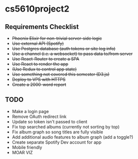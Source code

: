 # cs5610project2

## Requirements Checklist
* ~~Phoenix Elixir for non-trivial server-side logic~~
* ~~Use external API (Spotify)~~
* ~~Use Postgres database (auth tokens or site log info)~~
* ~~Use a channel (i.e. a websocket) to pass data to/from server~~
* ~~Use React-Router to create a SPA~~
* ~~Use React to render the app~~
* ~~(Use Redux to control app state)~~
* ~~Use something not covered this semester (D3.js)~~
* ~~Deploy to VPS with HTTPS~~
* ~~Create a 2000-word report~~

## TODO
* Make a login page
* Remove OAuth redirect link
* Update so token isn't passed to client
* Fix top searched albums (currently not sorting by top)
* Fix album graph so song titles are fully visible
* Add additional audio features to album graph (add a toggle?)
* Create separate Spotify Dev account for app
* Mobile friendly
* MOAR VIZ
